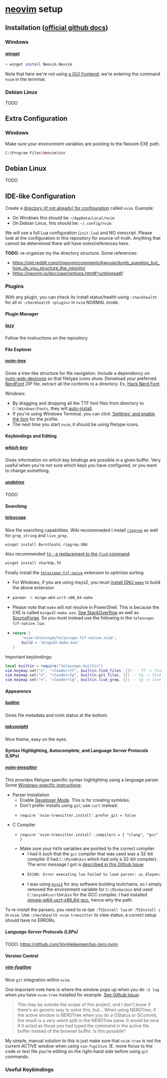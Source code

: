 # [neovim](https://github.com/neovim/neovim) setup

## Installation ([official github docs](https://github.com/neovim/neovim/wiki/Installing-Neovim))

### Windows

#### [winget](https://winstall.app/apps/Neovim.Neovim)

```bash
> winget install Neovim.Neovim
```

Note that here we're not using [a GUI frontend](https://github.com/neovim/neovim/wiki/Related-projects#gui); we're entering the command `nvim` in the terminal.

### Debian Linux

TODO

## Extra Configuration

### Windows

Make sure your environment variables are pointing to the Neovim EXE path.

```bash
C:\Program Files\Neovim\bin
```

## Debian Linux

TODO

## IDE-like Configuration

Create a [directory (if not already) for configuration](https://neovim.io/doc/user/lua-guide.html#lua-guide-config) called `nvim`. Example:
- On Windows this should be `~/AppData/Local/nvim`
- On Debian Linux, this should be: `~/.config/nvim`

We will use a full Lua configuration (`init.lua`) and NO vimscript.
Please look at the configuration in this repository for source-of-truth. Anything that cannot be determined there will have notes/references here.

**TODO**: re-organize my the directory structure. Some references:
- https://old.reddit.com/r/neovim/comments/kwvuje/dumb_question_but_how_do_you_structure_the_neovim/
- https://neovim.io/doc/user/options.html#'runtimepath'

### Plugins

With any plugin, you can check its install status/health using `:checkhealth` for all or `:checkhealth <plugin>` in `nvim` NORMAL mode.

#### Plugin Manager

##### [lazy](https://github.com/folke/lazy.nvim)

Follow the instructions on the repository.

#### File Explorer

##### [nvim-tree](https://github.com/nvim-tree/nvim-tree.lua)

Gives a tree-like structure for file navigation.
Include a dependency on [nvim-web-devicons](https://github.com/nvim-tree/nvim-web-devicons) so that filetype icons show.
Donwload your preferred [NerdFont](https://www.nerdfonts.com/) ZIP file, extract all the contents to a directory. Ex, [Hack Nerd Font](https://www.programmingfonts.org/#hack).

Windows: 
- By dragging and dropping all the TTF font files from directory to `C:\Windows\Fonts`, they will [auto-install](https://support.microsoft.com/en-us/office/add-a-font-b7c5f17c-4426-4b53-967f-455339c564c1).
- If you're using Windows Terminal, you can click ['Settings' and enable the font](https://learn.microsoft.com/en-us/windows/terminal/tutorials/custom-prompt-setup) for the profile.
- The next time you start `nvim`, it should be using filetype icons.

#### Keybindings and Editing

##### [which-key](https://github.com/folke/which-key.nvim)

Gives information on which key bindings are possible in a given buffer. Very useful when you're not sure which keys you have configured, or you want to change something.

##### [undotree](https://github.com/mbbill/undotree)

TODO

#### Searching

##### [telescope](https://github.com/nvim-telescope/telescope.nvim)

Nice file searching capabilities. Wiki recommneded I install [`ripgrep`](https://github.com/BurntSushi/ripgrep) as well for `grep_string` and `live_grep`.

```bash
winget install BurntSushi.ripgrep.GNU
```

Also recommended [`fd` - a replacement to the `find` command](https://github.com/sharkdp/fd):

```bash
winget install sharkdp.fd
```

Finally install the [`telescope-fzf-naive`](https://github.com/nvim-telescope/telescope-fzf-native.nvim) extension to optimize sorting.
- For Windows, if you are using msys2, you must [install GNU `make`](https://packages.msys2.org/package/mingw-w64-ucrt-x86_64-make?repo=ucrt64) to build the above extension
- ```bash
  pacman -S mingw-w64-ucrt-x86_64-make
  ```
- Please note that `make` will not resolve in PowerShell. This is because the EXE is called `mingw32-make.exe`. [See StackOverflow](https://stackoverflow.com/questions/42752721/mingw-64-ships-without-make-exe) as well as [SourceForge](https://sourceforge.net/p/mingw-w64/wiki2/Make/). So you must instead use the following in the `telescope-fzf-native.lua`:
- ```lua
  return {
      'nvim-telescope/telescope-fzf-native.nvim',
      build = 'mingw32-make.exe'
  }
  ```

Important keybindings:

```lua
local builtin = require("telescope.builtin")
vim.keymap.set("n", "<leader>ff", builtin.find_files, {}) -- ff -> find files
vim.keymap.set("n", "<leader>fg", builtin.git_files, {}) -- fg -> find git
vim.keymap.set("n", "<leader>lg", builtin.live_grep, {}) -- lg -> live grep
```

#### Appearence

##### [lualine](https://github.com/nvim-lualine/lualine.nvim)

Gives file metadata and nvim status at the bottom.

##### [tokyonight](https://github.com/folke/tokyonight.nvim)

Nice theme, easy on the eyes.

#### Syntax Highlighting, Autocomplete, and Language Server Protocols (LSPs)

##### [nvim-treesitter](https://github.com/nvim-treesitter/nvim-treesitter)

This provides filetype-specific syntax highlighting using a language parser.
Some [Windows-specific instructions](https://github.com/nvim-treesitter/nvim-treesitter/wiki/Windows-support):
- Parser Installation
  - Enable [Developer Mode](https://learn.microsoft.com/en-us/windows/apps/get-started/enable-your-device-for-development). This is for creating symlinks.
  - Don't prefer installs using `git`; use `curl` instead:
  - ```vim
    require 'nvim-treesitter.install'.prefer_git = false
    ```
- C Compiler
  - ```vim
    require 'nvim-treesitter.install'.compilers = { "clang", "gcc" }
    ```
  - Make sure your `PATH` variables are pointed to the correct compiler.
    - I had it such that the `gcc` compiler that was used was a 32-bit compiler (I had `C:\MinGW\bin` which had only a 32-bit compiler). The error message I got is [described in this Github Issue](https://github.com/nvim-treesitter/nvim-treesitter/issues/1985):
    - ```bash
      E5108: Error executing lua Failed to load parser: uv_dlopen: C:\Users\Swagat\AppData\Local\nvim\plugged\nvim-treesitter\parser\cpp.so is not a valid Win32 application."
      ```
    - I was using [`msys2`](https://www.msys2.org/) for any software building toolchains, so I simply removed the environment variable for `C:\MinGw\bin` and used `C:\msys64\ucrt64\bin` for the GCC compiler. I had installed [mingw-w64-ucrt-x86_64-gcc](https://packages.msys2.org/package/mingw-w64-ucrt-x86_64-gcc?repo=ucrt64), hence why the path.

To re-install the parsers, you need to re-tpe `:TSInstall lua` or `:TSInstall c` in `nvim`.
Use `:checkhealth nvim-treesitter` to view status; a correct setup should have no ERRORs.

##### Language Server Protocols (LSPs)

TODO: https://github.com/VonHeikemen/lsp-zero.nvim

#### Version Control

##### [vim-fugitive](https://github.com/tpope/vim-fugitive)

Nice `git` integration within `nvim`.

One important note here is where the window pops up when you do `:G log` when you have `nvim-tree` installed for example. [See Github Issue](https://github.com/tpope/vim-fugitive/issues/326):

> This may be outside the scope of this project, and I don't know if there's an generic way to solve this, but...
When using NERDTree, if the active window is NERDTree when you do a GStatus or GCommit, the result is a very weird split in the NERDTree pane. It would be nice if it acted as those you had typed the command in the active file buffer instead of the browser buffer.
Is this possible?

My simple, manual solution to this is just make sure that `nvim-tree` is not the current ACTIVE window when using `vim-fugitive`. IE. move focus to the code or text file you're editing on the right-hand side before using `git` commands.

### Useful Keybindings

